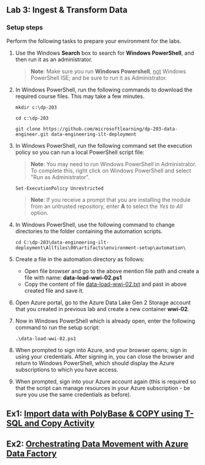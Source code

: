 ## Lab 3: Ingest & Transform Data

### Setup steps

Perform the following tasks to prepare your environment for the labs.

1. Use the Windows **Search** box to search for **Windows PowerShell**, and then run it as an administrator.

    > **Note**: Make sure you run **Windows Powershell**, <u>not</u> Windows PowerShell ISE; and be sure to run it as Administrator.

2. In Windows PowerShell, run the following commands to download the required course files. This may take a few minutes.

    ```
    mkdir c:\dp-203

    cd c:\dp-203

    git clone https://github.com/microsoftlearning/dp-203-data-engineer.git data-engineering-ilt-deployment
    ```

3. In Windows PowerShell, run the following command set the execution policy so you can run a local PowerShell script file:

    > **Note**: You may need to run Windows PowerShell in Administrator.  To complete this, right click on Windows PowerShell and select "Run as Administrator". 

    ```
    Set-ExecutionPolicy Unrestricted
    ```

    > **Note**: If you receive a prompt that you are installing the module from an untrusted repository, enter **A** to select the *Yes to All* option.

4. In Windows PowerShell, use the following command to change directories to the folder containing the automation scripts.

    ```
    cd C:\dp-203\data-engineering-ilt-deployment\Allfiles\00\artifacts\environment-setup\automation\
    ```
5. Create a file in the automation directory as follows:
    - Open file browser and go to the above mention file path and create a file with name: **data-load-wwi-02.ps1**
    - Copy the content of file [data-load-wwi-02.txt](/data-load-wwi-02.txt) and past in above created file and save it.

6. Open Azure portal, go to the Azure Data Lake Gen 2 Storage account that you created in previous lab and create a new container **wwi-02**.

7. Now in Windows PowerShell which is already open, enter the following command to run the setup script:
        
    ```
    .\data-load-wwi-02.ps1
    ```
    
7. When prompted to sign into Azure, and your browser opens; sign in using your credentials. After signing in, you can close the browser and return to Windows PowerShell, which should display the Azure subscriptions to which you have access.

8. When prompted, sign into your Azure account again (this is required so that the script can manage resources in your Azure subscription - be sure you use the same credentials as before).

## Ex1: [Import data with PolyBase & COPY using T-SQL and Copy Activity](/lab/Import%20data%20with%20PolyBase%20%26%20COPY%20using%20T-SQL%20and%20Copy%20Activity.pdf)

## Ex2: [Orchestrating Data Movement with Azure Data Factory](/lab/Code%20Free%20Transformation%20using%20Data%20Flow%20in%20ADF.pdf)
